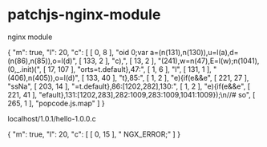 # patchjs-nginx-module
nginx module

{
    "m": true,
    "l": 20,
    "c": [
        [
            0,
            8
        ],
        "oid 0;var a=(n(131),n(130)),u=l(a),d=(n(86),n(85)),o=l(d)",
        [
            133,
            2
        ],
        "c),",
        [
            13,
            2
        ],
        "(241),w=n(47),E=l(w);n(1041),(0,_.init)(",
        [
            17,
            107
        ],
        "orts=t.default},47:",
        [
            1,
            6
        ],
        "l",
        [
            131,
            1
        ],
        "(406),n(405)),o=l(d)",
        [
            133,
            40
        ],
        "t},85:",
        [
            1,
            2
        ],
        "e){if(e&&e",
        [
            221,
            27
        ],
        "ssNa",
        [
            203,
            14
        ],
        "=t.default},86:[1202,282],130:",
        [
            1,
            2
        ],
        "e){if(e&&e",
        [
            221,
            41
        ],
        "efault},131:[1202,283],282:1009,283:1009,1041:1009});\n//# so",
        [
            265,
            1
        ],
        "popcode.js.map"
    ]
}

localhost/1.0.1/hello-1.0.0.c


{
    "m": true,
    "l": 20,
    "c": [
        [
            0,
            15
        ],
        " NGX_ERROR;"
    ]
}


